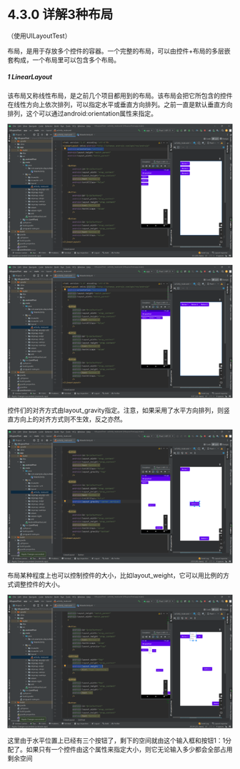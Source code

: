 # 4.3.0 详解3种布局

（使用UILayoutTest）

布局，是用于存放多个控件的容器。一个完整的布局，可以由控件+布局的多层嵌套构成，一个布局里可以包含多个布局。

##### 1 LinearLayout

该布局又称线性布局，是之前几个项目都用到的布局。该布局会把它所包含的控件在线性方向上依次排列，可以指定水平或垂直方向排列。之前一直是默认垂直方向排列，这个可以通过android:orientation属性来指定。

![1667651546609](image/4.3.0详解3种布局/1667651546609.png)

![1667651720291](image/4.3.0详解3种布局/1667651720291.png)

控件们的对齐方式由layout_gravity指定。注意，如果采用了水平方向排列，则竖直方向上的对齐方式则不生效，反之亦然。

![1667651949207](image/4.3.0详解3种布局/1667651949207.png)

布局某种程度上也可以控制控件的大小，比如layout_weight，它可以用比例的方式调整控件的大小。

![1667652402296](image/4.3.0详解3种布局/1667652402296.png)

这里由于水平位置上已经有三个按钮了，剩下的空间就由这个输入框和按钮1：1分配了。如果只有一个控件由这个属性来指定大小，则它无论输入多少都会全部占用剩余空间
